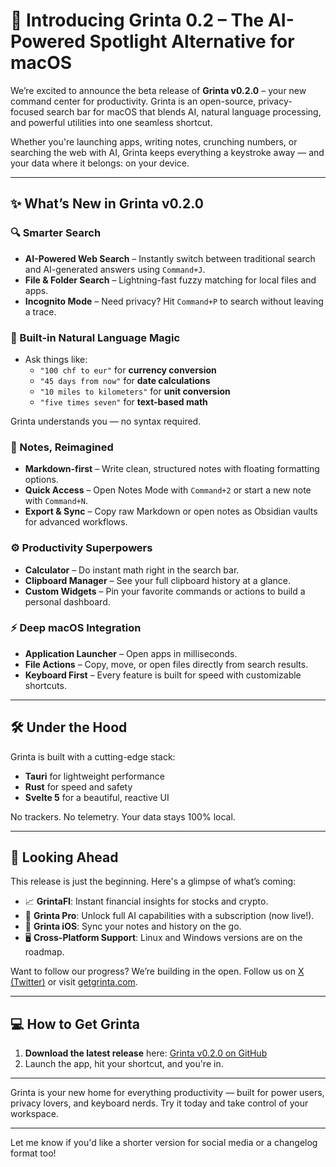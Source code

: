 # 🚀 Introducing Grinta 0.2 – The AI-Powered Spotlight Alternative for macOS

We’re excited to announce the beta release of **Grinta v0.2.0** – your new command center for productivity. Grinta is an open-source, privacy-focused search bar for macOS that blends AI, natural language processing, and powerful utilities into one seamless shortcut.

Whether you're launching apps, writing notes, crunching numbers, or searching the web with AI, Grinta keeps everything a keystroke away — and your data where it belongs: on your device.

---

## ✨ What’s New in Grinta v0.2.0

### 🔍 Smarter Search
- **AI-Powered Web Search** – Instantly switch between traditional search and AI-generated answers using `Command+J`.
- **File & Folder Search** – Lightning-fast fuzzy matching for local files and apps.
- **Incognito Mode** – Need privacy? Hit `Command+P` to search without leaving a trace.

### 🧠 Built-in Natural Language Magic
- Ask things like:
  - `"100 chf to eur"` for **currency conversion**
  - `"45 days from now"` for **date calculations**
  - `"10 miles to kilometers"` for **unit conversion**
  - `"five times seven"` for **text-based math**

Grinta understands you — no syntax required.

### 📝 Notes, Reimagined
- **Markdown-first** – Write clean, structured notes with floating formatting options.
- **Quick Access** – Open Notes Mode with `Command+2` or start a new note with `Command+N`.
- **Export & Sync** – Copy raw Markdown or open notes as Obsidian vaults for advanced workflows.

### ⚙️ Productivity Superpowers
- **Calculator** – Do instant math right in the search bar.
- **Clipboard Manager** – See your full clipboard history at a glance.
- **Custom Widgets** – Pin your favorite commands or actions to build a personal dashboard.

### ⚡ Deep macOS Integration
- **Application Launcher** – Open apps in milliseconds.
- **File Actions** – Copy, move, or open files directly from search results.
- **Keyboard First** – Every feature is built for speed with customizable shortcuts.

---

## 🛠 Under the Hood

Grinta is built with a cutting-edge stack:
- **Tauri** for lightweight performance
- **Rust** for speed and safety
- **Svelte 5** for a beautiful, reactive UI

No trackers. No telemetry. Your data stays 100% local.

---

## 🔮 Looking Ahead

This release is just the beginning. Here's a glimpse of what’s coming:

- 📈 **GrintaFI**: Instant financial insights for stocks and crypto.
- 💎 **Grinta Pro**: Unlock full AI capabilities with a subscription (now live!).
- 📱 **Grinta iOS**: Sync your notes and history on the go.
- 🖥️ **Cross-Platform Support**: Linux and Windows versions are on the roadmap.

Want to follow our progress? We’re building in the open. Follow us on [X (Twitter)](https://x.com/getgrinta) or visit [getgrinta.com](https://getgrinta.com).

---

## 💻 How to Get Grinta

1. **Download the latest release** here: [Grinta v0.2.0 on GitHub](https://github.com/getgrinta/grinta/releases/latest)
2. Launch the app, hit your shortcut, and you're in.

---

Grinta is your new home for everything productivity — built for power users, privacy lovers, and keyboard nerds. Try it today and take control of your workspace.

---

Let me know if you'd like a shorter version for social media or a changelog format too!
